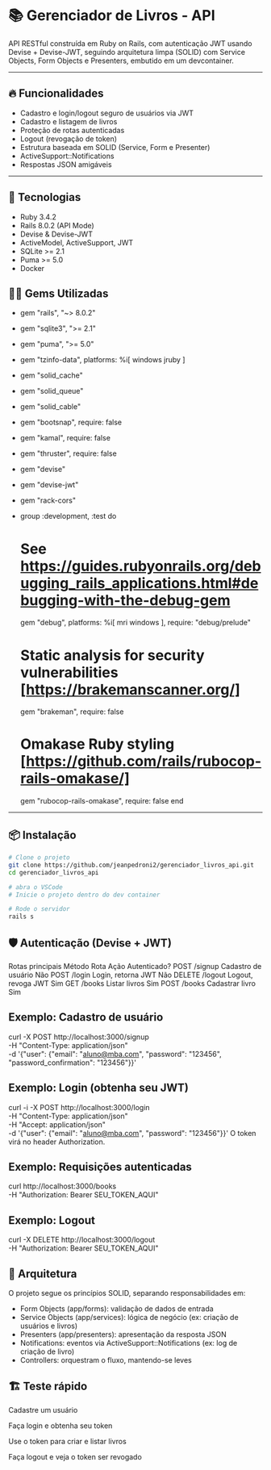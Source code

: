 # 📚 Gerenciador de Livros - API

API RESTful construída em Ruby on Rails, com autenticação JWT usando Devise + Devise-JWT, seguindo arquitetura limpa (SOLID) com Service Objects, Form Objects e Presenters, embutido em um devcontainer.

---

## 🔥 Funcionalidades

- Cadastro e login/logout seguro de usuários via JWT
- Cadastro e listagem de livros
- Proteção de rotas autenticadas
- Logout (revogação de token)
- Estrutura baseada em SOLID (Service, Form e Presenter)
- ActiveSupport::Notifications
- Respostas JSON amigáveis

---

## 🚀 Tecnologias

- Ruby 3.4.2
- Rails 8.0.2 (API Mode)
- Devise & Devise-JWT
- ActiveModel, ActiveSupport, JWT
- SQLite >= 2.1
- Puma >= 5.0
- Docker

## 🔴💎 Gems Utilizadas
- gem "rails", "~> 8.0.2"
- gem "sqlite3", ">= 2.1"
- gem "puma", ">= 5.0"
- gem "tzinfo-data", platforms: %i[ windows jruby ]
- gem "solid_cache"
- gem "solid_queue"
- gem "solid_cable"
- gem "bootsnap", require: false
- gem "kamal", require: false
- gem "thruster", require: false
- gem "devise"
- gem "devise-jwt"
- gem "rack-cors"
- group :development, :test do
    # See https://guides.rubyonrails.org/debugging_rails_applications.html#debugging-with-the-debug-gem
    gem "debug", platforms: %i[ mri windows ], require: "debug/prelude"
  
    # Static analysis for security vulnerabilities [https://brakemanscanner.org/]
    gem "brakeman", require: false
  
    # Omakase Ruby styling [https://github.com/rails/rubocop-rails-omakase/]
    gem "rubocop-rails-omakase", require: false
  end

---

## 📦 Instalação

```bash
# Clone o projeto
git clone https://github.com/jeanpedroni2/gerenciador_livros_api.git
cd gerenciador_livros_api

# abra o VSCode
# Inicie o projeto dentro do dev container

# Rode o servidor
rails s

```
## 🛡️ Autenticação (Devise + JWT)
Rotas principais
Método	        Rota	                Ação	                    Autenticado?
POST	          /signup	              Cadastro de usuário	      Não
POST	          /login	              Login, retorna JWT	      Não
DELETE	        /logout	              Logout, revoga JWT	      Sim
GET	            /books	              Listar livros	            Sim
POST	          /books	              Cadastrar livro	          Sim


## Exemplo: Cadastro de usuário
curl -X POST http://localhost:3000/signup \
  -H "Content-Type: application/json" \
  -d '{"user": {"email": "aluno@mba.com", "password": "123456", "password_confirmation": "123456"}}'

## Exemplo: Login (obtenha seu JWT)
curl -i -X POST http://localhost:3000/login \
  -H "Content-Type: application/json" \
  -H "Accept: application/json" \
  -d '{"user": {"email": "aluno@mba.com", "password": "123456"}}'
O token virá no header Authorization.

## Exemplo: Requisições autenticadas
curl http://localhost:3000/books \
  -H "Authorization: Bearer SEU_TOKEN_AQUI"

## Exemplo: Logout
curl -X DELETE http://localhost:3000/logout \
  -H "Authorization: Bearer SEU_TOKEN_AQUI"


## 🎯 Arquitetura
O projeto segue os princípios SOLID, separando responsabilidades em:
- Form Objects (app/forms): validação de dados de entrada
- Service Objects (app/services): lógica de negócio (ex: criação de usuários e livros)
- Presenters (app/presenters): apresentação da resposta JSON
- Notifications: eventos via ActiveSupport::Notifications (ex: log de criação de livro)
- Controllers: orquestram o fluxo, mantendo-se leves


## 🏗️ Teste rápido
Cadastre um usuário

Faça login e obtenha seu token

Use o token para criar e listar livros

Faça logout e veja o token ser revogado
